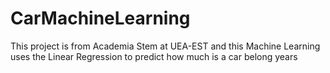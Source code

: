 # CarMachineLearning
This project is from Academia Stem at UEA-EST and this Machine Learning uses the Linear Regression to predict how much is a car belong years
